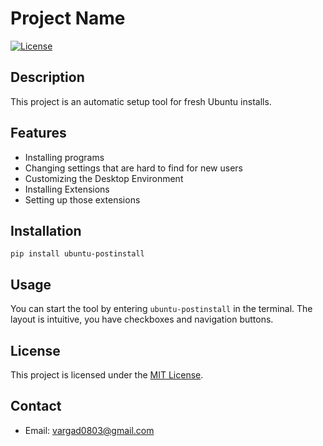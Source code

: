 # Project Name

[![License](https://img.shields.io/badge/license-MIT-blue.svg)](LICENSE)

## Description

This project is an automatic setup tool for fresh Ubuntu installs.

## Features

- Installing programs
- Changing settings that are hard to find for new users
- Customizing the Desktop Environment
- Installing Extensions
- Setting up those extensions

## Installation

```pip install ubuntu-postinstall```

## Usage

You can start the tool by entering `ubuntu-postinstall` in the terminal. The layout is intuitive, you have checkboxes and navigation buttons.

## License

This project is licensed under the [MIT License](LICENSE).

## Contact

- Email: vargad0803@gmail.com
